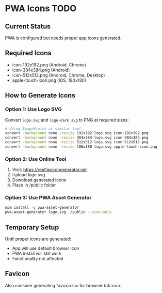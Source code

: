 # PWA Icons TODO

## Current Status
PWA is configured but needs proper app icons generated.

## Required Icons
- icon-192x192.png (Android, Chrome)
- icon-384x384.png (Android)
- icon-512x512.png (Android, Chrome, Desktop)
- apple-touch-icon.png (iOS, 180x180)

## How to Generate Icons

### Option 1: Use Logo SVG
Convert `logo.svg` and `logo-dark.svg` to PNG at required sizes:
```bash
# Using ImageMagick or similar tool
convert -background none -resize 192x192 logo.svg icon-192x192.png
convert -background none -resize 384x384 logo.svg icon-384x384.png
convert -background none -resize 512x512 logo.svg icon-512x512.png
convert -background none -resize 180x180 logo.svg apple-touch-icon.png
```

### Option 2: Use Online Tool
1. Visit: https://realfavicongenerator.net
2. Upload logo.svg
3. Download generated icons
4. Place in /public folder

### Option 3: Use PWA Asset Generator
```bash
npm install -g pwa-asset-generator
pwa-asset-generator logo.svg ./public --icon-only
```

## Temporary Setup
Until proper icons are generated:
- App will use default browser icon
- PWA install will still work
- Functionality not affected

## Favicon
Also consider generating favicon.ico for browser tab icon.
